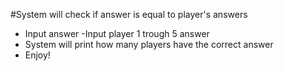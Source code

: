 #System will check if answer is equal to player's answers 
- Input answer
-Input player 1 trough 5 answer
- System will print how many players have the correct answer
- Enjoy!